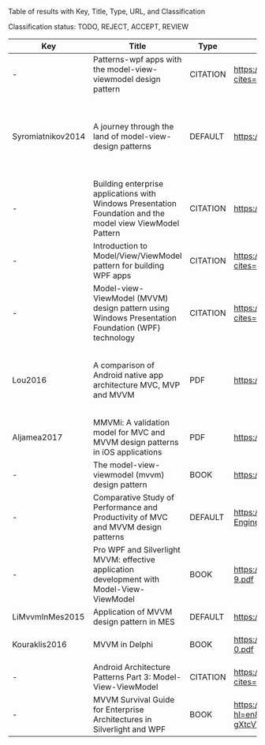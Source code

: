 Table of results with Key, Title, Type, URL, and Classification

Classification status: TODO, REJECT, ACCEPT, REVIEW

| Key               | Title                                                                                                      | Type     | URL                                                                                                                            | Classification  | Reason                                                                        |
|-------------------|------------------------------------------------------------------------------------------------------------|----------|--------------------------------------------------------------------------------------------------------------------------------|-----------------|-------------------------------------------------------------------------------|
| -                 | Patterns-wpf apps with the model-view-viewmodel design pattern                                             | CITATION | https://scholar.google.com/scholar?cites=9777780009050957602&as_sdt=2005&sciodt=2007&hl=en                                     | DUPLICATE       | Smith Original Source                                                         |
| Syromiatnikov2014 | A journey through the land of model-view-design patterns                                                   | DEFAULT  | https://ieeexplore.ieee.org/abstract/document/6827095/                                                                         | STANDARD_ACCEPT | Well-written definition, View-Controller of MVC is merged into View component |
| -                 | Building enterprise applications with Windows Presentation Foundation and the model view ViewModel Pattern | CITATION | https://dl.acm.org/doi/abs/10.5555/2011888                                                                                     | REVIEW          | Book, no access                                                               |
| -                 | Introduction to Model/View/ViewModel pattern for building WPF apps                                         | CITATION | https://scholar.google.com/scholar?cites=5509193918330341078&as_sdt=2005&sciodt=2007&hl=en                                     | DUPLICATE       | Gossman Original Source                                                       |
| -                 | Model-view-ViewModel (MVVM) design pattern using Windows Presentation Foundation (WPF) technology          | CITATION | https://scholar.google.com/scholar?cites=8579250979290245733&as_sdt=2005&sciodt=2007&hl=en                                     | REVIEW          | No Access                                                                     |
| Lou2016           | A comparison of Android native app architecture MVC, MVP and MVVM                                          | PDF      | https://research.tue.nl/files/48628529/Lou_2016.pdf                                                                            | ACCEPT          | Good ViewModel explained (p18f) based on "Pro Business Applications..."       |
| Aljamea2017       | MMVMi: A validation model for MVC and MVVM design patterns in iOS applications                             | PDF      | https://www.iaeng.org/IJCS/issues_v45/issue_3/IJCS_45_3_03.pdf                                                                 | STANDARD_ACCEPT | MVVMi is not a new MVVM variation                                             |
| -                 | The model-view-viewmodel (mvvm) design pattern                                                             | BOOK     | https://link.springer.com/chapter/10.1007/978-1-4302-3501-9_13                                                                 | REVIEW          | Book, no Access                                                               |
| -                 | Comparative Study of Performance and Productivity of MVC and MVVM design patterns                          | DEFAULT  | https://www.knepublishing.com/index.php/KnE-Engineering/article/view/1498                                                      | REJECT          | Not English                                                                   |
| -                 | Pro WPF and Silverlight MVVM: effective application development with Model-View-ViewModel                  | BOOK     | https://link.springer.com/content/pdf/10.1007/978-1-4302-3163-9.pdf                                                            | REVIEW          | Book, no access                                                               |
| LiMvvmInMes2015   | Application of MVVM design pattern in MES                                                                  | DEFAULT  | https://ieeexplore.ieee.org/abstract/document/7288144/                                                                         | STANDARD_ACCEPT |                                                                               |
| Kouraklis2016     | MVVM in Delphi                                                                                             | BOOK     | https://link.springer.com/content/pdf/10.1007/978-1-4842-2214-0.pdf                                                            | REVIEW          | Extended Benefits, ... (see JabRef)                                           |
| -                 | Android Architecture Patterns Part 3: Model-View-ViewModel                                                 | CITATION | https://scholar.google.com/scholar?cites=7266117203421269613&as_sdt=2005&sciodt=2007&hl=en                                     | DUPLICATE       | Blog Article: see multivocal                                                  |
| -                 | MVVM Survival Guide for Enterprise Architectures in Silverlight and WPF                                    | BOOK     | https://books.google.com/books?hl=en&lr=&id=EC0on5ZY7zkC&oi=fnd&pg=PT13&dq=mvvm&ots=vxZ-gXtcVW&sig=0JksWPuOkUu-LVi5hJ6X0XGHd5U | TODO            |                                                                               |
